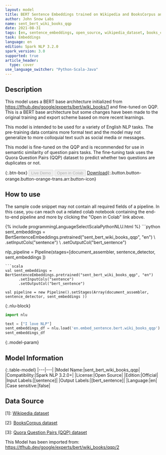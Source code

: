 ```yaml
---
layout: model
title: BERT Sentence Embeddings trained on Wikipedia and BooksCorpus and fine-tuned on QQP
author: John Snow Labs
name: sent_bert_wiki_books_qqp
date: 2021-08-31
tags: [en, sentence_embeddings, open_source, wikipedia_dataset, books_corpus_dataset, qqp_dataset]
task: Embeddings
language: en
edition: Spark NLP 3.2.0
spark_version: 3.0
supported: true
article_header:
  type: cover
use_language_switcher: "Python-Scala-Java"
---
```


## Description

This model uses a BERT base architecture initialized from https://tfhub.dev/google/experts/bert/wiki_books/1 and fine-tuned on QQP. This is a BERT base architecture but some changes have been made to the original training and export scheme based on more recent learnings.

This model is intended to be used for a variety of English NLP tasks. The pre-training data contains more formal text and the model may not generalize to more colloquial text such as social media or messages.

This model is fine-tuned on the QQP and is recommended for use in semantic similarity of question pairs tasks. The fine-tuning task uses the Quora Question Pairs (QQP) dataset to predict whether two questions are duplicates or not.

{:.btn-box}
<button class="button button-orange" disabled>Live Demo</button>
<button class="button button-orange" disabled>Open in Colab</button>
[Download](https://s3.amazonaws.com/auxdata.johnsnowlabs.com/public/models/sent_bert_wiki_books_qqp_en_3.2.0_3.0_1630412104798.zip){:.button.button-orange.button-orange-trans.arr.button-icon}

## How to use

The sample code snippet may not contain all required fields of a pipeline. In this case, you can reach out a related colab notebook containing the end-to-end pipeline and more by clicking the "Open in Colab" link above.




<div class="tabs-box" markdown="1">
{% include programmingLanguageSelectScalaPythonNLU.html %}
```python
sent_embeddings = BertSentenceEmbeddings.pretrained("sent_bert_wiki_books_qqp", "en") \
      .setInputCols("sentence") \
      .setOutputCol("bert_sentence")

nlp_pipeline = Pipeline(stages=[document_assembler, sentence_detector, sent_embeddings ])
```
```scala
val sent_embeddings = BertSentenceEmbeddings.pretrained("sent_bert_wiki_books_qqp", "en")
      .setInputCols("sentence")
      .setOutputCol("bert_sentence")

val pipeline = new Pipeline().setStages(Array(document_assembler, sentence_detector, sent_embeddings ))
```

{:.nlu-block}
```python
import nlu

text = ["I love NLP"]
sent_embeddings_df = nlu.load('en.embed_sentence.bert.wiki_books_qqp').predict(text, output_level='sentence')
sent_embeddings_df
```
</div>

{:.model-param}
## Model Information

{:.table-model}
|---|---|
|Model Name:|sent_bert_wiki_books_qqp|
|Compatibility:|Spark NLP 3.2.0+|
|License:|Open Source|
|Edition:|Official|
|Input Labels:|[sentence]|
|Output Labels:|[bert_sentence]|
|Language:|en|
|Case sensitive:|false|

## Data Source

[1]: [Wikipedia dataset](https://dumps.wikimedia.org/)

[2]: [BooksCorpus dataset](http://yknzhu.wixsite.com/mbweb)

[3]: [Quora Question Pairs (QQP) dataset](https://www.quora.com/q/quoradata/First-Quora-Dataset-Release-Question-Pairs)

This Model has been imported from: https://tfhub.dev/google/experts/bert/wiki_books/qqp/2